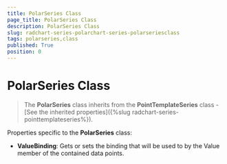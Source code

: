 ```yaml
---
title: PolarSeries Class
page_title: PolarSeries Class
description: PolarSeries Class
slug: radchart-series-polarchart-series-polarseriesclass
tags: polarseries,class
published: True
position: 0
---
```


# PolarSeries Class

>The **PolarSeries** class inherits from the **PointTemplateSeries** class - 
[See the inherited properties]({%slug radchart-series-pointtemplateseries%}).

Properties specific to the **PolarSeries** class:

* **ValueBinding**: Gets or sets the binding that will be used to by the Value member of the contained data points.

